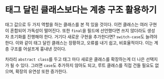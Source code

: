# 태그 달린 클래스보다는 계층 구조 활용하기

태그 값으로 두 가지 역할을 하는 클래스를 본 적 있을 것이다. 이런 클래스는 여러 구현이 혼합되어 가독성이 떨어진다. 또한 `final`을 필드에 선언했다면 쓰지 않더라도
생성자 초기화를 진행해야 한다. 거기다 새로운 구현을 추가한다면? `switch-case`도 늘려야한다. 이와 같이 태그 달린 클래스는 장황하고, 오류를 내기 쉽고, 비효율적이다.
이는 계층 구조를 어설프게 흉내낸 것이다. 

차라리 `abstract class`를 두고 태그 마다 새로운 클래스를 확장하는게 더 나은 선택지가 될 수 있다. 그러면 `case`도 추가하지 않아도 되고, 루트 클래스를
직접 건들 필요도 없으며, 확장의 유연성 또한 증가한다. 